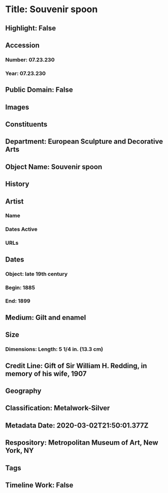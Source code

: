 # Title: Souvenir spoon
## Highlight: False
## Accession
### Number: 07.23.230
### Year: 07.23.230
## Public Domain: False
## Images
## Constituents
## Department: European Sculpture and Decorative Arts
## Object Name: Souvenir spoon
## History
## Artist
### Name
### Dates Active
### URLs
## Dates
### Object: late 19th century
### Begin: 1885
### End: 1899
## Medium: Gilt and enamel
## Size
### Dimensions: Length: 5 1/4 in. (13.3 cm)
## Credit Line: Gift of Sir William H. Redding, in memory of his wife, 1907
## Geography
## Classification: Metalwork-Silver
## Metadata Date: 2020-03-02T21:50:01.377Z
## Respository: Metropolitan Museum of Art, New York, NY
## Tags
## Timeline Work: False